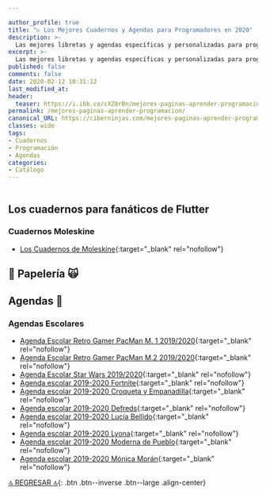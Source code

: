 ```yaml
---

author_profile: true
title: "▷ Los Mejores Cuadernos y Agendas para Programadores en 2020"
description: >-
  Las mejores libretas y agendas específicas y personalizadas para programadores, desarrolladores y diseñadores.
excerpt: >-
  Las mejores libretas y agendas específicas y personalizadas para programadores, desarrolladores y diseñadores.
published: false
comments: false
date: 2020-02-12 10:31:12
last_modified_at: 
header:
  teaser: https://i.ibb.co/cXZ8rBn/mejores-paginas-aprender-programacion.jpg
permalink: /mejores-paginas-aprender-programacion/
canonical_URL: https://ciberninjas.com/mejores-paginas-aprender-programacion/
classes: wide
tags:
- Cuadernos
- Programación
- Agendas
categories:
- Catálogo
---
```


![]()

## Los cuadernos para fanáticos de Flutter



### Cuadernos Moleskine

* [Los Cuadernos de Moleskine](https://amzn.to/2ZRGWMn){:target="_blank" rel="nofollow"}

## 🎁 Papelería 🙀

## Agendas 📆

### Agendas Escolares <i class="fas fa-calendar-week"></i>

* [Agenda Escolar Retro Gamer PacMan M. 1 2019/2020](https://amzn.to/2I2bwrx){:target="_blank" rel="nofollow"}
* [Agenda Escolar Retro Gamer PacMan M.2 2019/2020](https://amzn.to/2NaSKSQ){:target="_blank" rel="nofollow"}
* [Agenda Escolar Star Wars 2019/2020](https://amzn.to/2URK30R){:target="_blank" rel="nofollow"}
* [Agenda escolar 2019-2020 Fortnite](https://amzn.to/34EykHq){:target="_blank" rel="nofollow"}
* [Agenda escolar 2019-2020 Croqueta y Empanadilla](https://amzn.to/2L2YZ94){:target="_blank" rel="nofollow"}
* [Agenda escolar 2019-2020 Defreds](https://amzn.to/2L6SRNb){:target="_blank" rel="nofollow"}
* [Agenda escolar 2019-2020 Lucía Bellido](https://amzn.to/2ZtWmpW){:target="_blank" rel="nofollow"}
* [Agenda escolar 2019-2020 Lyona](https://amzn.to/2UdNUoC){:target="_blank" rel="nofollow"}
* [Agenda escolar 2019-2020 Moderna de Pueblo](https://amzn.to/2Pn6R9B){:target="_blank" rel="nofollow"}
* [Agenda escolar 2019-2020 Mónica Morán](https://amzn.to/2ZBSvly){:target="_blank" rel="nofollow"}

[🔝 REGRESAR 🔝](/catalogo/libros/#page-title){: .btn .btn--inverse .btn--large .align-center}
